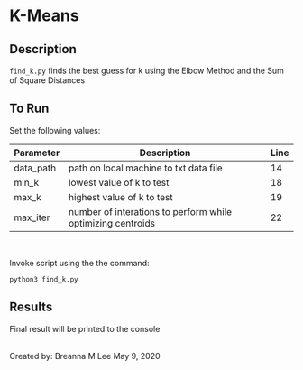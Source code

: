 # K-Means


## Description

`find_k.py` finds the best guess for k using the Elbow Method and the Sum of Square Distances

## To Run

Set the following values:

Parameter|Description|Line
---------|------------|----
data_path | path on local machine to txt data file| 14
min_k | lowest value of k to test| 18
max_k | highest value of k to test| 19
max_iter| number of interations to perform while optimizing centroids| 22

<br />

Invoke script using the the command:

`python3 find_k.py`

## Results

Final result will be printed to the console 

<br >
Created by: Breanna M Lee 
May 9, 2020
